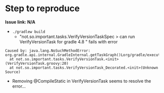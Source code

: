 Step to reproduce
=================

**Issue link: N/A**

* `./gradlew build`
  * "not.so.important.tasks.VerifyVersionTaskSpec > can run VerifyVersionTask for gradle 4.8 " fails with error 
```
Caused by: java.lang.NoSuchMethodError: org.gradle.api.internal.GradleInternal.getTaskGraph()Lorg/gradle/execution/TaskGraphExecuter;
  at not.so.important.tasks.VerifyVersionTask.<init>(VerifyVersionTask.groovy:20)
  at not.so.important.tasks.VerifyVersionTask_Decorated.<init>(Unknown Source)
```
* Removing @CompileStatic in VerifyVersionTask seems to resolve the error... 